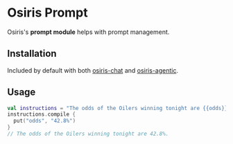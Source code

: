 # Osiris Prompt

Osiris's **prompt module** helps with prompt management.

## Installation

Included by default with both [osiris-chat](../osiris-chat) and [osiris-agentic](../osiris-agentic).

## Usage

```kotlin
val instructions = "The odds of the Oilers winning tonight are {{odds}}."
instructions.compile {
  put("odds", "42.8%")
}
// The odds of the Oilers winning tonight are 42.8%.
```
